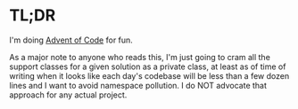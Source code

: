 # TL;DR

I'm doing [Advent of Code](https://adventofcode.com/) for fun.

As a major note to anyone who reads this, I'm just going to cram all the support classes for a given solution as a private class, at least as of time of writing when it looks like each day's codebase will be less than a few dozen lines and I want to avoid namespace pollution. I do NOT advocate that approach for any actual project.
